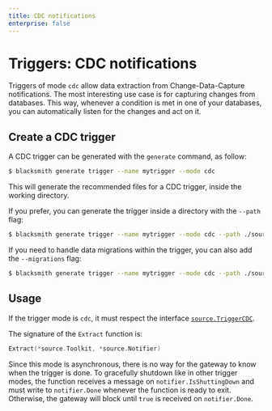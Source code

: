 ```yaml
---
title: CDC notifications
enterprise: false
---
```


# Triggers: CDC notifications

Triggers of mode `cdc` allow data extraction from Change-Data-Capture notifications.
The most interesting use case is for capturing changes from databases. This way,
whenever a condition is met in one of your databases, you can automatically listen
for the changes and act on it.

## Create a CDC trigger

A CDC trigger can be generated with the `generate` command, as follow:
```bash
$ blacksmith generate trigger --name mytrigger --mode cdc
```

This will generate the recommended files for a CDC trigger, inside the working
directory.

If you prefer, you can generate the trigger inside a directory with the `--path`
flag:
```bash
$ blacksmith generate trigger --name mytrigger --mode cdc --path ./sources/mysource
```

If you need to handle data migrations within the trigger, you can also add the
`--migrations` flag:
```bash
$ blacksmith generate trigger --name mytrigger --mode cdc --path ./sources/mysource --migrations
```

## Usage

If the trigger mode is `cdc`, it must respect the interface
[`source.TriggerCDC`](https://pkg.go.dev/github.com/nunchistudio/blacksmith/flow/source?tab=doc#TriggerCDC).

The signature of the `Extract` function is:
```go
Extract(*source.Toolkit, *source.Notifier)
```

Since this mode is asynchronous, there is no way for the gateway to know when the
trigger is done. To gracefully shutdown like in other trigger modes, the function
receives a message on `notifier.IsShuttingDown` and must write to `notifier.Done`
whenever the function is ready to exit. Otherwise, the gateway will block until
`true` is received on `notifier.Done`.
